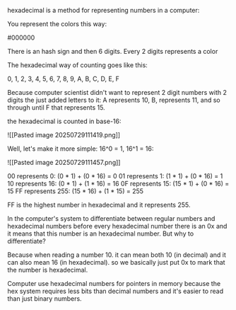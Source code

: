 hexadecimal is a method for representing numbers in a computer:

You represent the colors this way:

#000000

There is an hash sign and then 6 digits. Every 2 digits represents a color

The hexadecimal way of counting goes like this:

0, 1, 2, 3, 4, 5, 6, 7, 8, 9, A, B, C, D, E, F

Because computer scientist didn't want to represent 2 digit numbers with 2 digits the just added letters to it: A represents 10, B, represents 11, and so through until F that represents 15.

the hexadecimal is counted in base-16:

![[Pasted image 20250729111419.png]]

Well, let's make it more simple: 16^0 = 1, 16^1 = 16:

![[Pasted image 20250729111457.png]]

00 represents 0: (0 * 1) + (0 * 16) = 0
01 represents 1: (1 * 1) + (0 * 16) = 1
10 represents 16: (0 * 1) + (1 * 16) = 16
0F represents 15: (15 * 1) + (0 * 16) = 15
FF represents 255: (15 * 16) + (1 * 15) = 255

FF is the highest number in hexadecimal and it represents 255.

In the computer's system to differentiate between regular numbers and hexadecimal numbers before every hexadecimal number there is an 0x and it means that this number is an hexadecimal number. But why to differentiate?

Because when reading a number 10. it can mean both 10 (in decimal) and it can also mean 16 (in hexadecimal). so we basically just put 0x to mark that the number is hexadecimal.

Computer use hexadecimal numbers for pointers in memory because the hex system requires less bits than decimal numbers and it's easier to read than just binary numbers.